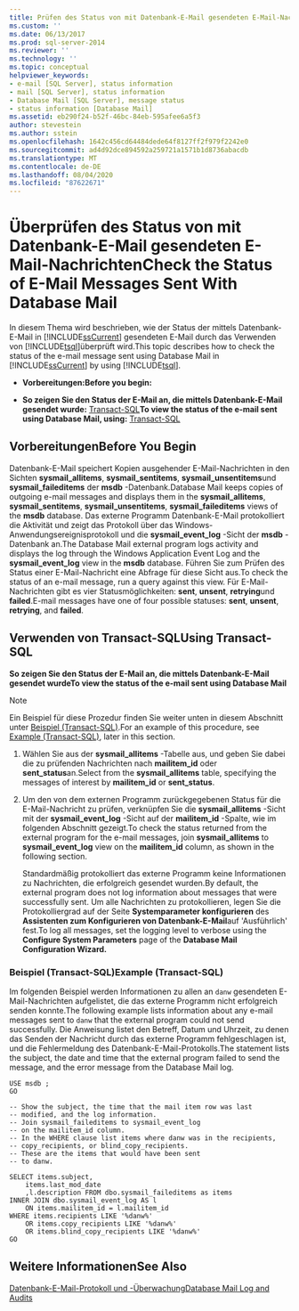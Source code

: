 ```yaml
---
title: Prüfen des Status von mit Datenbank-E-Mail gesendeten E-Mail-Nachrichten | Microsoft- Dokumentation
ms.custom: ''
ms.date: 06/13/2017
ms.prod: sql-server-2014
ms.reviewer: ''
ms.technology: ''
ms.topic: conceptual
helpviewer_keywords:
- e-mail [SQL Server], status information
- mail [SQL Server], status information
- Database Mail [SQL Server], message status
- status information [Database Mail]
ms.assetid: eb290f24-b52f-46bc-84eb-595afee6a5f3
author: stevestein
ms.author: sstein
ms.openlocfilehash: 1642c456cd64484dede64f8127ff2f979f2242e0
ms.sourcegitcommit: ad4d92dce894592a259721a1571b1d8736abacdb
ms.translationtype: MT
ms.contentlocale: de-DE
ms.lasthandoff: 08/04/2020
ms.locfileid: "87622671"
---
```

# <a name="check-the-status-of-e-mail-messages-sent-with-database-mail"></a><span data-ttu-id="05ec1-102">Überprüfen des Status von mit Datenbank-E-Mail gesendeten E-Mail-Nachrichten</span><span class="sxs-lookup"><span data-stu-id="05ec1-102">Check the Status of E-Mail Messages Sent With Database Mail</span></span>
  <span data-ttu-id="05ec1-103">In diesem Thema wird beschrieben, wie der Status der mittels Datenbank-E-Mail in [!INCLUDE[ssCurrent](../../includes/sscurrent-md.md)] gesendeten E-Mail durch das Verwenden von [!INCLUDE[tsql](../../includes/tsql-md.md)]überprüft wird.</span><span class="sxs-lookup"><span data-stu-id="05ec1-103">This topic describes how to check the status of the e-mail message sent using Database Mail  in [!INCLUDE[ssCurrent](../../includes/sscurrent-md.md)] by using [!INCLUDE[tsql](../../includes/tsql-md.md)].</span></span>  
  
-   <span data-ttu-id="05ec1-104">**Vorbereitungen:**</span><span class="sxs-lookup"><span data-stu-id="05ec1-104">**Before you begin:**</span></span>  
  
-   <span data-ttu-id="05ec1-105">**So zeigen Sie den Status der E-Mail an, die mittels Datenbank-E-Mail gesendet wurde:**  [Transact-SQL](#TsqlProcedure)</span><span class="sxs-lookup"><span data-stu-id="05ec1-105">**To view the status of the e-mail sent using Database Mail, using:**  [Transact-SQL](#TsqlProcedure)</span></span>  
  
##  <a name="before-you-begin"></a><a name="BeforeYouBegin"></a> <span data-ttu-id="05ec1-106">Vorbereitungen</span><span class="sxs-lookup"><span data-stu-id="05ec1-106">Before You Begin</span></span>  
 <span data-ttu-id="05ec1-107">Datenbank-E-Mail speichert Kopien ausgehender E-Mail-Nachrichten in den Sichten **sysmail_allitems**, **sysmail_sentitems**, **sysmail_unsentitems**und **sysmail_faileditems** der **msdb** -Datenbank.</span><span class="sxs-lookup"><span data-stu-id="05ec1-107">Database Mail keeps copies of outgoing e-mail messages and displays them in the **sysmail_allitems**, **sysmail_sentitems**, **sysmail_unsentitems**, **sysmail_faileditems** views of the **msdb** database.</span></span> <span data-ttu-id="05ec1-108">Das externe Programm Datenbank-E-Mail protokolliert die Aktivität und zeigt das Protokoll über das Windows-Anwendungsereignisprotokoll und die **sysmail_event_log** -Sicht der **msdb** -Datenbank an.</span><span class="sxs-lookup"><span data-stu-id="05ec1-108">The Database Mail external program logs activity and displays the log through the Windows Application Event Log and the **sysmail_event_log** view in the **msdb** database.</span></span> <span data-ttu-id="05ec1-109">Führen Sie zum Prüfen des Status einer E-Mail-Nachricht eine Abfrage für diese Sicht aus.</span><span class="sxs-lookup"><span data-stu-id="05ec1-109">To check the status of an e-mail message, run a query against this view.</span></span> <span data-ttu-id="05ec1-110">Für E-Mail-Nachrichten gibt es vier Statusmöglichkeiten: **sent**, **unsent**, **retrying**und **failed**.</span><span class="sxs-lookup"><span data-stu-id="05ec1-110">E-mail messages have one of four possible statuses: **sent**, **unsent**, **retrying**, and **failed**.</span></span>  
  
##  <a name="using-transact-sql"></a><a name="TsqlProcedure"></a> <span data-ttu-id="05ec1-111">Verwenden von Transact-SQL</span><span class="sxs-lookup"><span data-stu-id="05ec1-111">Using Transact-SQL</span></span>  
 <span data-ttu-id="05ec1-112">**So zeigen Sie den Status der E-Mail an, die mittels Datenbank-E-Mail gesendet wurde**</span><span class="sxs-lookup"><span data-stu-id="05ec1-112">**To view the status of the e-mail sent using Database Mail**</span></span>  
  
> [!NOTE]  
>  <span data-ttu-id="05ec1-113">Ein Beispiel für diese Prozedur finden Sie weiter unten in diesem Abschnitt unter [Beispiel (Transact-SQL)](#TsqlExample).</span><span class="sxs-lookup"><span data-stu-id="05ec1-113">For an example of this procedure, see [Example (Transact-SQL)](#TsqlExample), later in this section.</span></span>  
  
1.  <span data-ttu-id="05ec1-114">Wählen Sie aus der **sysmail_allitems** -Tabelle aus, und geben Sie dabei die zu prüfenden Nachrichten nach **mailitem_id** oder **sent_status**an.</span><span class="sxs-lookup"><span data-stu-id="05ec1-114">Select from the **sysmail_allitems** table, specifying the messages of interest by **mailitem_id** or **sent_status**.</span></span>  
  
2.  <span data-ttu-id="05ec1-115">Um den von dem externen Programm zurückgegebenen Status für die E-Mail-Nachricht zu prüfen, verknüpfen Sie die **sysmail_allitems** -Sicht mit der **sysmail_event_log** -Sicht auf der **mailitem_id** -Spalte, wie im folgenden Abschnitt gezeigt.</span><span class="sxs-lookup"><span data-stu-id="05ec1-115">To check the status returned from the external program for the e-mail messages, join **sysmail_allitems** to **sysmail_event_log** view on the **mailitem_id** column, as shown in the following section.</span></span>  
  
     <span data-ttu-id="05ec1-116">Standardmäßig protokolliert das externe Programm keine Informationen zu Nachrichten, die erfolgreich gesendet wurden.</span><span class="sxs-lookup"><span data-stu-id="05ec1-116">By default, the external program does not log information about messages that were successfully sent.</span></span> <span data-ttu-id="05ec1-117">Um alle Nachrichten zu protokollieren, legen Sie die Protokolliergrad auf der Seite **Systemparameter konfigurieren** des **Assistenten zum Konfigurieren von Datenbank-E-Mail**auf 'Ausführlich' fest.</span><span class="sxs-lookup"><span data-stu-id="05ec1-117">To log all messages, set the logging level to verbose using the **Configure System Parameters** page of the **Database Mail Configuration Wizard.**</span></span>  
  
###  <a name="example-transact-sql"></a><a name="TsqlExample"></a> <span data-ttu-id="05ec1-118">Beispiel (Transact-SQL)</span><span class="sxs-lookup"><span data-stu-id="05ec1-118">Example (Transact-SQL)</span></span>  
 <span data-ttu-id="05ec1-119">Im folgenden Beispiel werden Informationen zu allen an `danw` gesendeten E-Mail-Nachrichten aufgelistet, die das externe Programm nicht erfolgreich senden konnte.</span><span class="sxs-lookup"><span data-stu-id="05ec1-119">The following example lists information about any e-mail messages sent to `danw` that the external program could not send successfully.</span></span> <span data-ttu-id="05ec1-120">Die Anweisung listet den Betreff, Datum und Uhrzeit, zu denen das Senden der Nachricht durch das externe Programm fehlgeschlagen ist, und die Fehlermeldung des Datenbank-E-Mail-Protokolls.</span><span class="sxs-lookup"><span data-stu-id="05ec1-120">The statement lists the subject, the date and time that the external program failed to send the message, and the error message from the Database Mail log.</span></span>  
  
```  
USE msdb ;  
GO  
  
-- Show the subject, the time that the mail item row was last  
-- modified, and the log information.  
-- Join sysmail_faileditems to sysmail_event_log   
-- on the mailitem_id column.  
-- In the WHERE clause list items where danw was in the recipients,  
-- copy_recipients, or blind_copy_recipients.  
-- These are the items that would have been sent  
-- to danw.  
  
SELECT items.subject,  
    items.last_mod_date  
    ,l.description FROM dbo.sysmail_faileditems as items  
INNER JOIN dbo.sysmail_event_log AS l  
    ON items.mailitem_id = l.mailitem_id  
WHERE items.recipients LIKE '%danw%'    
    OR items.copy_recipients LIKE '%danw%'   
    OR items.blind_copy_recipients LIKE '%danw%'  
GO  
```  
  
## <a name="see-also"></a><span data-ttu-id="05ec1-121">Weitere Informationen</span><span class="sxs-lookup"><span data-stu-id="05ec1-121">See Also</span></span>  
 [<span data-ttu-id="05ec1-122">Datenbank-E-Mail-Protokoll und -Überwachung</span><span class="sxs-lookup"><span data-stu-id="05ec1-122">Database Mail Log and Audits</span></span>](database-mail-log-and-audits.md)  
  
  
